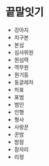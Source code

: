 # 끝말잇기

- 강아지
- 지구본
- 본심
- 심사위원
- 원심력
- 역무원
- 원기둥
- 둥글레차
- 차표
- 표범
- 범인
- 인형
- 형사
- 사랑꾼
- 꾼밤
- 밤잠
- 잠자리
- 리정
